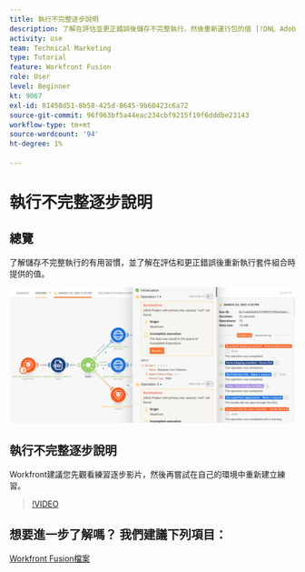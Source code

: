 ```yaml
---
title: 執行不完整逐步說明
description: 了解在評估並更正錯誤後儲存不完整執行，然後重新運行包的值 [!DNL Adobe Workfront Fusion].
activity: use
team: Technical Marketing
type: Tutorial
feature: Workfront Fusion
role: User
level: Beginner
kt: 9067
exl-id: 81458d51-8b58-425d-8645-9b60423c6a72
source-git-commit: 96f963bf5a44eac234cbf9215f19f6dddbe23143
workflow-type: tm+mt
source-wordcount: '94'
ht-degree: 1%

---
```


# 執行不完整逐步說明

## 總覽

了解儲存不完整執行的有用習慣，並了解在評估和更正錯誤後重新執行套件組合時提供的值。

![具有錯誤處理的情境的影像](assets/troubleshooting-and-error-handling-8.png)

## 執行不完整逐步說明

Workfront建議您先觀看練習逐步影片，然後再嘗試在自己的環境中重新建立練習。

>[!VIDEO](https://video.tv.adobe.com/v/335308/?quality=12)

## 想要進一步了解嗎？ 我們建議下列項目：

[Workfront Fusion檔案](https://experienceleague.adobe.com/docs/workfront/using/adobe-workfront-fusion/workfront-fusion-2.html?lang=en)
